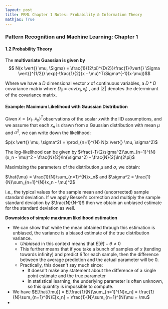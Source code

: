 ```yaml
---
layout: post
title: PRML Chapter 1 Notes: Probability & Information Theory
mathjax: True
---
```


### Pattern Recognition and Machine Learning: Chapter 1

 #### 1.2 Probability Theory

The **multivariate Guassian is given by** $$ N(x \vert{} \mu, \Sigma) = \frac{1}{(2\pi)^{D/2}}\frac{1}{\vert{} \Sigma \vert{}^{1/2}} \exp(-\frac{1}{2}(x - \mu)^T\Sigma^{-1}(x-\mu))$$

Where we have a $D$ dimensional vector $x$ of continuous variables, a $D*D$ covariance matrix where $D_{ij} = cov(x_i, x_j)$ , and $\vert{} \Sigma \vert{}$ denotes the determinant of the covariance matrix.



#### Example: Maximum Likelihood with Gaussian Distribution

Given $x = (x_1 .. x_n)^T​$ observations of the scalar $x​$ with the IID assumptions, and we assume that each $x_n​$ is drawn from a Gaussian distribution with mean $\mu​$ and $\sigma^2​$, we can write down the likelihood:

$p(x \vert{} \mu, \sigma^2) = \prod_{n=1}^{N} N(x \vert{} \mu, \sigma^2)$ 

The log-likelihood can be given by $\frac{-1}{2\sigma^2}\sum_{n=1}^{N}(x_n - \mu)^2 - \frac{N}{2}\ln(\sigma^2) - \frac{N}{2}\ln(2\pi)$ 

Maximizing the parameters of the distribution $\mu$ and $\sigma$, we obtain:

$\hat{\mu} = \frac{1}{N}\sum_{n=1}^{N}x_n$ and $\sigma^2 = \frac{1}{N}\sum_{n=1}^{N}(x_n - \mu)^2$ 

i.e., the typical values for the sample mean and (uncorrected) sample standard deviation. If we apply Bessel's correction and multiply the sample standard deviation by $\frac{N}{N-1}$ then we obtain an unbiased estimate for the standard deviation as well.

**Downsides of simple maximum likelihood estimation**

- We can show that while the mean obtained through this estimation is unbiased, the variance is a biased estimate of the true distribution variance.
  - *Unbiased* in this context means that $E[\hat{\theta}] - \theta \neq{} 0$
  - This further means that if you take a bunch of samples of $x$ (tending towards infinity) and predict $\hat{\theta}$ for each sample, then the difference between the average prediction and the actual parameter will be $0$. 
  - Practically, this doesn't say much since:
    - It doesn't make any statement about the difference of a single point estimate and the true parameter
    - In statistical learning, the underlying parameter is often unknown, so this quantity is impossible to compute.
- We have $E[\hat{\mu}] = E[\frac{1}{N}\sum_{n=1}^{N}x_n] = \frac{1}{N}\sum_{n=1}^{N}E[x_n] = \frac{1}{N}\sum_{n=1}^{N}\mu = \mu$ 
- ​

